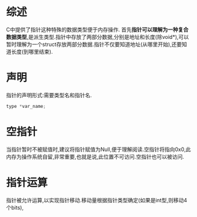 # 综述

C中提供了指针这种特殊的数据类型便于内存操作.
首先**指针可以理解为一种复合数据类型**,是派生类型.指针中存放了两部分数据,分别是地址和长度(除void*),可以暂时理解为一个struct存放两部分数据.指针不仅要知道地址(从哪里开始),还要知道长度(到哪里结束).

# 声明
指针的声明形式:需要类型名和指针名.
```C
type *var_name;
```

# 空指针
当指针暂时不被赋值时,建议将指针赋值为Null,便于理解阅读.空指针将指向0x0,此内存为操作系统自留,非常重要,也就是说,此位置不可访问.空指针也可以被访问.

# 指针运算
指针被允许运算,以实现指针移动.移动量根据指针类型确定(如果是int型,则移动4个bits),